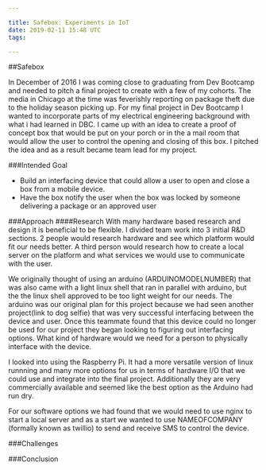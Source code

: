 ```yaml
---

title: Safebox: Experiments in IoT
date: 2019-02-11 15:48 UTC
tags:

---
```

##Safebox

In December of 2016 I was coming close to graduating from Dev Bootcamp and needed to pitch a final project to create with a few of my cohorts. The media in Chicago at the time was feverishly reporting on package theft due to the holiday season picking up. For my final project in Dev Bootcamp I wanted to incorporate parts of my electrical engineering background with what i had learned in DBC. I came up with an idea to create a proof of concept box that would be put on your porch or in the a mail room that would allow the user to control the opening and closing of this box. I pitched the idea and as a result became team lead for my project.

###Intended Goal
* Build an interfacing device that could allow a user to open and close a box from a mobile device.
* Have the box notify the user when the box was locked by someone delivering a package or an approved user

###Approach
####Research
With many hardware based research and design it is beneficial to be flexible. I divided team work into 3 initial R&D sections. 2 people would research hardware and see which platform would fit our needs better. A third person would research how to create a local server on the platform and what services we would use to communicate with the user.

We originally thought of using an arduino (ARDUINOMODELNUMBER) that was also came with a light linux shell that ran in parallel with arduino, but the the linux shell approved to be too light weight for our needs. The arduino was our original plan for this project because we had seen another project(link to dog selfie) that was very successful interfacing between the device and user. Once this teammate found that this device could no longer be used for our project they began looking to figuring out interfacing options. What kind of hardware would we need for a person to physically interface with the device.

I looked into using the Raspberry Pi. It had a more versatile version of linux runnning and many more options for us in terms of hardware I/O that we could use and integrate into the final project. Additionally they are very commercially available and seemed like the best option as the Arduino had run dry.

For our software options we had found that we would need to use nginx to start a local server and as a start we wanted to use NAMEOFCOMPANY (formally known as twillio) to send and receive SMS to control the device.

###Challenges

###Conclusion
